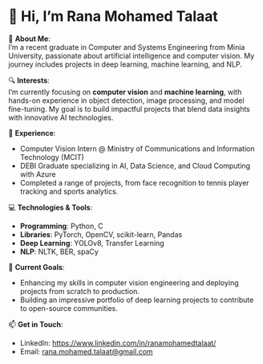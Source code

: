 # 👋 Hi, I’m Rana Mohamed Talaat

🌱 **About Me**:  
I’m a recent graduate in Computer and Systems Engineering from Minia University, passionate about artificial intelligence and computer vision. My journey includes projects in deep learning, machine learning, and NLP.

🔍 **Interests**:  
I’m currently focusing on **computer vision** and **machine learning**, with hands-on experience in object detection, image processing, and model fine-tuning. My goal is to build impactful projects that blend data insights with innovative AI technologies.

💼 **Experience**:  
- Computer Vision Intern @ Ministry of Communications and Information Technology (MCIT)  
- DEBI Graduate specializing in AI, Data Science, and Cloud Computing with Azure  
- Completed a range of projects, from face recognition to tennis player tracking and sports analytics.

💻 **Technologies & Tools**:  
- **Programming**: Python, C  
- **Libraries**: PyTorch, OpenCV, scikit-learn, Pandas  
- **Deep Learning**: YOLOv8, Transfer Learning
- **NLP**: NLTK, BER, spaCy

🚀 **Current Goals**:  
- Enhancing my skills in computer vision engineering and deploying projects from scratch to production.
- Building an impressive portfolio of deep learning projects to contribute to open-source communities.

📫 **Get in Touch**:  
- LinkedIn: https://www.linkedin.com/in/ranamohamedtalaat/
- Email: rana.mohamed.talaat@gmail.com

